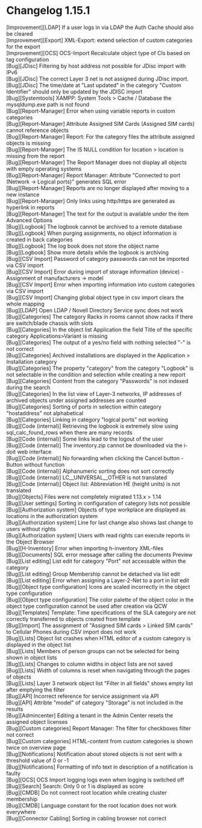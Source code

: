 # Changelog 1.15.1

[Improvement][LDAP] If a user logs in via LDAP the Auth Cache should also be cleared<br>
[Improvement][Export] XML-Export: extend selection of custom categories for the export<br>
[Improvement][OCS] OCS-Import Recalculate object type of CIs based on tag configuration<br>
[Bug][JDisc] Filtering by host address not possible for JDisc import with IPv6<br>
[Bug][JDisc] The correct Layer 3 net is not assigned during JDisc import.<br>
[Bug][JDisc] The time/date at "Last updated" in the category "Custom Identifier" should only be updated by the JDISC import<br>
[Bug][Systemtools] XAMPP: System Tools > Cache / Database the mysqldump.exe path is not found<br>
[Bug][Report-Manager] Error when using variable reports in custom categories<br>
[Bug][Report-Manager] Attribute Assigned SIM Cards (Assigned SIM cards) cannot reference objects<br>
[Bug][Report-Manager] Report: For the category files the attribute assigned objects is missing<br>
[Bug][Report-Manager] The IS NULL condition for location > location is missing from the report<br>
[Bug][Report-Manager] The Report Manager does not display all objects with empty operating systems<br>
[Bug][Report-Manager] Report Manager: Attribute "Connected to port (Network -> Logical ports)" generates SQL error<br>
[Bug][Report-Manager] Reports are no longer displayed after moving to a new instance<br>
[Bug][Report-Manager] Only links using http/https are generated as hyperlink in reports<br>
[Bug][Report-Manager] The text for the output is available under the item Advanced Options<br>
[Bug][Logbook] The logbook cannot be archived to a remote database<br>
[Bug][Logbook] When purging assignments, no object information is created in back categories<br>
[Bug][Logbook] The log book does not store the object name<br>
[Bug][Logbook] Show more details while the logbook is archiving<br>
[Bug][CSV Import] Password of category passwords can not be imported via CSV import<br>
[Bug][CSV Import] Error during import of storage information (device) - Assignment of manufacturers -> model<br>
[Bug][CSV Import] Error when importing information into custom categories via CSV import<br>
[Bug][CSV Import] Changing global object type in csv import clears the whole mapping<br>
[Bug][LDAP] Open LDAP / Novell Directory Service sync does not work<br>
[Bug][Categories] The category Racks in rooms cannot show racks if there are switch/blade chassis with slots<br>
[Bug][Categories] In the object list Application the field Title of the specific category Applications>Variant is missing<br>
[Bug][Categories] The output of a yes/no field with nothing selected "-" is not correct<br>
[Bug][Categories] Archived installations are displayed in the Application > Installation category<br>
[Bug][Categories] The property "category" from the category "Logbook" is not selectable in the condition and selection while creating a new report<br>
[Bug][Categories] Content from the category "Passwords" is not indexed during the search<br>
[Bug][Categories] In the list view of Layer-3 networks, IP addresses of archived objects under assigned addresses are counted<br>
[Bug][Categories] Sorting of ports in selection within category "hostaddress" not alphabetical<br>
[Bug][Categories] Linking in category "logical ports" not working<br>
[Bug][Code (internal)] Retrieving the logbook is extremely slow using sql_calc_found_rows when there are many records<br>
[Bug][Code (internal)] Some links lead to the logout of the user<br>
[Bug][Code (internal)] The inventory.zip cannot be downloaded via the i-doit web interface<br>
[Bug][Code (internal)] No forwarding when clicking the Cancel button - Button without function<br>
[Bug][Code (internal)] Alphanumeric sorting does not sort correctly<br>
[Bug][Code (internal)] LC__UNIVERSAL__OTHER is not translated<br>
[Bug][Code (internal)] Object list: Abbreviation HE (height units) is not translated<br>
[Bug][Objects] Files were not completely migrated 1.13.x > 1.14<br>
[Bug][User settings] Sorting in configuration of category lists not possible<br>
[Bug][Authorization system] Objects of type workplace are displayed as locations in the authorization system<br>
[Bug][Authorization system] Line for last change also shows last change to users without rights<br>
[Bug][Authorization system] Users with read rights can execute reports in the Object Browser<br>
[Bug][H-Inventory] Error when importing h-inventory XML-files<br>
[Bug][Documents] SQL error message after calling the documents Preview<br>
[Bug][List editing] List edit for category "Port" not accessable within the category<br>
[Bug][List editing] Group Membership cannot be detached via list edit<br>
[Bug][List editing] Error when assigning a Layer-2-Net to a port in list edit<br>
[Bug][Object type configuration] Icons are scaled incorrectly in the object type configuration<br>
[Bug][Object type configuration] The color palette of the object color in the object type configuration cannot be used after creation via QCW<br>
[Bug][Templates] Template: Time specifications of the SLA category are not correctly transferred to objects created from template<br>
[Bug][Import] The assignment of "Assigned SIM cards > Linked SIM cards" to Cellular Phones during CSV import does not work<br>
[Bug][Lists] Object list crashes when HTML editor of a custom category is displayed in the object list<br>
[Bug][Lists] Members of person groups can not be selected for being shown in object lists<br>
[Bug][Lists] Changes to column widths in object lists are not saved<br>
[Bug][Lists] Width of columns is reset when navigating through the pages of objects<br>
[Bug][Lists] Layer 3 network object list "Filter in all fields" shows empty list after emptying the filter<br>
[Bug][API] Incorrect reference for service assignment via API<br>
[Bug][API] Attribte "model" of category "Storage" is not included in the results<br>
[Bug][Admincenter] Editing a tenant in the Admin Center resets the assigned object licenses<br>
[Bug][Custom categories] Report Manager: The filter for checkboxes filter not correct<br>
[Bug][Custom categories] HTML-content from custom categories is shown twice on overview page<br>
[Bug][Notifications] Notification about stored objects is not sent with a threshold value of 0 or -1<br>
[Bug][Notifications] Formatting of info text in description of a notification is faulty<br>
[Bug][OCS] OCS Import logging logs even when logging is switched off<br>
[Bug][Search] Search: Only 0 or 1 is displayed as score<br>
[Bug][CMDB] Do not connect root location while creating cluster membership<br>
[Bug][CMDB] Language constant for the root location does not work everywhere<br>
[Bug][Connector Cabling] Sorting in cabling browser not correct<br>
